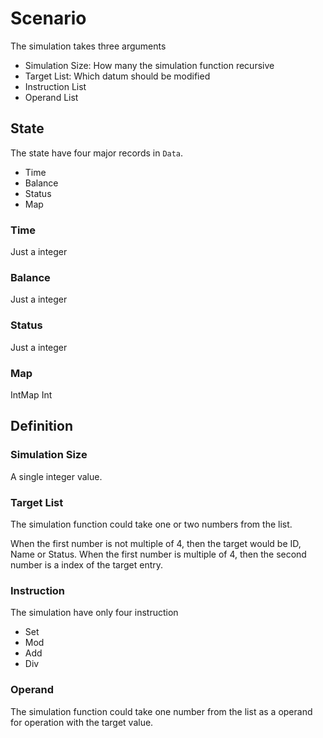 Scenario
====

The simulation takes three arguments

* Simulation Size: How many the simulation function recursive
* Target List: Which datum should be modified
* Instruction List
* Operand List

## State

The state have four major records in `Data`.

* Time
* Balance
* Status
* Map

### Time

Just a integer

### Balance

Just a integer

### Status

Just a integer

### Map

IntMap Int

## Definition

### Simulation Size

A single integer value.

### Target List

The simulation function could take one or two numbers from the list.

When the first number is not multiple of 4, then the target would be ID, Name or Status.
When the first number is multiple of 4, then the second number is a index of the target entry.

### Instruction

The simulation have only four instruction

* Set
* Mod
* Add
* Div

### Operand

The simulation function could take one number from the list as a operand for operation with the target value.
